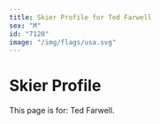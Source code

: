 ```yaml
---
title: Skier Profile for Ted Farwell
sex: "M"
id: "7120"
image: "/img/flags/usa.svg" 
---
```


# Skier Profile

This page is for: Ted Farwell.
    